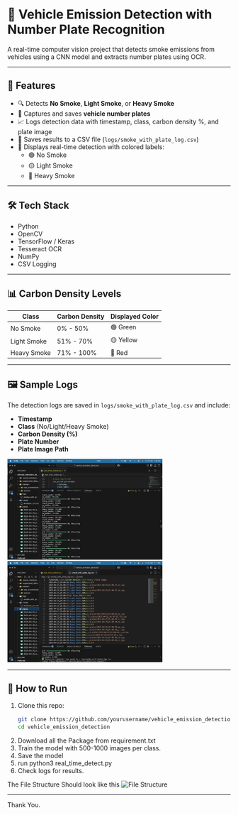 # 🚗 Vehicle Emission Detection with Number Plate Recognition

A real-time computer vision project that detects smoke emissions from vehicles using a CNN model and extracts number plates using OCR.

---

## 🧠 Features

- 🔍 Detects **No Smoke**, **Light Smoke**, or **Heavy Smoke**
- 📸 Captures and saves **vehicle number plates**
- 📈 Logs detection data with timestamp, class, carbon density %, and plate image
- 💾 Saves results to a CSV file (`logs/smoke_with_plate_log.csv`)
- 🎨 Displays real-time detection with colored labels:
  - 🟢 No Smoke
  - 🟡 Light Smoke
  - 🔴 Heavy Smoke

---

## 🛠️ Tech Stack

- Python
- OpenCV
- TensorFlow / Keras
- Tesseract OCR
- NumPy
- CSV Logging

---

## 📊 Carbon Density Levels

| Class        | Carbon Density | Displayed Color |
|--------------|----------------|-----------------|
| No Smoke     | 0% - 50%       | 🟢 Green         |
| Light Smoke  | 51% - 70%      | 🟡 Yellow        |
| Heavy Smoke  | 71% - 100%     | 🔴 Red           |

---

## 🖼️ Sample Logs

The detection logs are saved in `logs/smoke_with_plate_log.csv` and include:

- **Timestamp**
- **Class** (No/Light/Heavy Smoke)
- **Carbon Density (%)**
- **Plate Number**
- **Plate Image Path**

<img src="./Log1.png" alt="log1" width="350px">
<img src="./Log2.png" alt="log2" width="350px">

---

## 🚀 How to Run

1. Clone this repo:
   ```bash
   git clone https://github.com/yourusername/vehicle_emission_detection.git
   cd vehicle_emission_detection

2. Download all the Package from requirement.txt
3. Train the model with 500-1000 images per class.
4. Save the model
5. run python3 real_time_detect.py
6. Check logs for results.


The File Structure Should look like this 
<img src="./struct.png" alt="File Structure" height="550px" width="150px">

---
Thank You.
